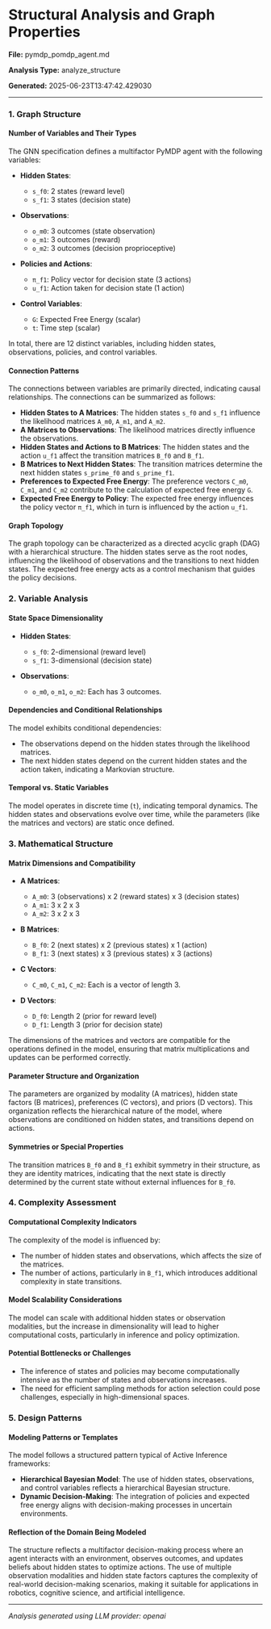 # Structural Analysis and Graph Properties

**File:** pymdp_pomdp_agent.md

**Analysis Type:** analyze_structure

**Generated:** 2025-06-23T13:47:42.429030

---

### 1. Graph Structure

#### Number of Variables and Their Types
The GNN specification defines a multifactor PyMDP agent with the following variables:

- **Hidden States**:
  - `s_f0`: 2 states (reward level)
  - `s_f1`: 3 states (decision state)

- **Observations**:
  - `o_m0`: 3 outcomes (state observation)
  - `o_m1`: 3 outcomes (reward)
  - `o_m2`: 3 outcomes (decision proprioceptive)

- **Policies and Actions**:
  - `π_f1`: Policy vector for decision state (3 actions)
  - `u_f1`: Action taken for decision state (1 action)

- **Control Variables**:
  - `G`: Expected Free Energy (scalar)
  - `t`: Time step (scalar)

In total, there are 12 distinct variables, including hidden states, observations, policies, and control variables.

#### Connection Patterns
The connections between variables are primarily directed, indicating causal relationships. The connections can be summarized as follows:

- **Hidden States to A Matrices**: The hidden states `s_f0` and `s_f1` influence the likelihood matrices `A_m0`, `A_m1`, and `A_m2`.
- **A Matrices to Observations**: The likelihood matrices directly influence the observations.
- **Hidden States and Actions to B Matrices**: The hidden states and the action `u_f1` affect the transition matrices `B_f0` and `B_f1`.
- **B Matrices to Next Hidden States**: The transition matrices determine the next hidden states `s_prime_f0` and `s_prime_f1`.
- **Preferences to Expected Free Energy**: The preference vectors `C_m0`, `C_m1`, and `C_m2` contribute to the calculation of expected free energy `G`.
- **Expected Free Energy to Policy**: The expected free energy influences the policy vector `π_f1`, which in turn is influenced by the action `u_f1`.

#### Graph Topology
The graph topology can be characterized as a directed acyclic graph (DAG) with a hierarchical structure. The hidden states serve as the root nodes, influencing the likelihood of observations and the transitions to next hidden states. The expected free energy acts as a control mechanism that guides the policy decisions.

### 2. Variable Analysis

#### State Space Dimensionality
- **Hidden States**:
  - `s_f0`: 2-dimensional (reward level)
  - `s_f1`: 3-dimensional (decision state)

- **Observations**:
  - `o_m0`, `o_m1`, `o_m2`: Each has 3 outcomes.

#### Dependencies and Conditional Relationships
The model exhibits conditional dependencies:
- The observations depend on the hidden states through the likelihood matrices.
- The next hidden states depend on the current hidden states and the action taken, indicating a Markovian structure.

#### Temporal vs. Static Variables
The model operates in discrete time (`t`), indicating temporal dynamics. The hidden states and observations evolve over time, while the parameters (like the matrices and vectors) are static once defined.

### 3. Mathematical Structure

#### Matrix Dimensions and Compatibility
- **A Matrices**:
  - `A_m0`: 3 (observations) x 2 (reward states) x 3 (decision states)
  - `A_m1`: 3 x 2 x 3
  - `A_m2`: 3 x 2 x 3

- **B Matrices**:
  - `B_f0`: 2 (next states) x 2 (previous states) x 1 (action)
  - `B_f1`: 3 (next states) x 3 (previous states) x 3 (actions)

- **C Vectors**:
  - `C_m0`, `C_m1`, `C_m2`: Each is a vector of length 3.

- **D Vectors**:
  - `D_f0`: Length 2 (prior for reward level)
  - `D_f1`: Length 3 (prior for decision state)

The dimensions of the matrices and vectors are compatible for the operations defined in the model, ensuring that matrix multiplications and updates can be performed correctly.

#### Parameter Structure and Organization
The parameters are organized by modality (A matrices), hidden state factors (B matrices), preferences (C vectors), and priors (D vectors). This organization reflects the hierarchical nature of the model, where observations are conditioned on hidden states, and transitions depend on actions.

#### Symmetries or Special Properties
The transition matrices `B_f0` and `B_f1` exhibit symmetry in their structure, as they are identity matrices, indicating that the next state is directly determined by the current state without external influences for `B_f0`.

### 4. Complexity Assessment

#### Computational Complexity Indicators
The complexity of the model is influenced by:
- The number of hidden states and observations, which affects the size of the matrices.
- The number of actions, particularly in `B_f1`, which introduces additional complexity in state transitions.

#### Model Scalability Considerations
The model can scale with additional hidden states or observation modalities, but the increase in dimensionality will lead to higher computational costs, particularly in inference and policy optimization.

#### Potential Bottlenecks or Challenges
- The inference of states and policies may become computationally intensive as the number of states and observations increases.
- The need for efficient sampling methods for action selection could pose challenges, especially in high-dimensional spaces.

### 5. Design Patterns

#### Modeling Patterns or Templates
The model follows a structured pattern typical of Active Inference frameworks:
- **Hierarchical Bayesian Model**: The use of hidden states, observations, and control variables reflects a hierarchical Bayesian structure.
- **Dynamic Decision-Making**: The integration of policies and expected free energy aligns with decision-making processes in uncertain environments.

#### Reflection of the Domain Being Modeled
The structure reflects a multifactor decision-making process where an agent interacts with an environment, observes outcomes, and updates beliefs about hidden states to optimize actions. The use of multiple observation modalities and hidden state factors captures the complexity of real-world decision-making scenarios, making it suitable for applications in robotics, cognitive science, and artificial intelligence.

---

*Analysis generated using LLM provider: openai*

